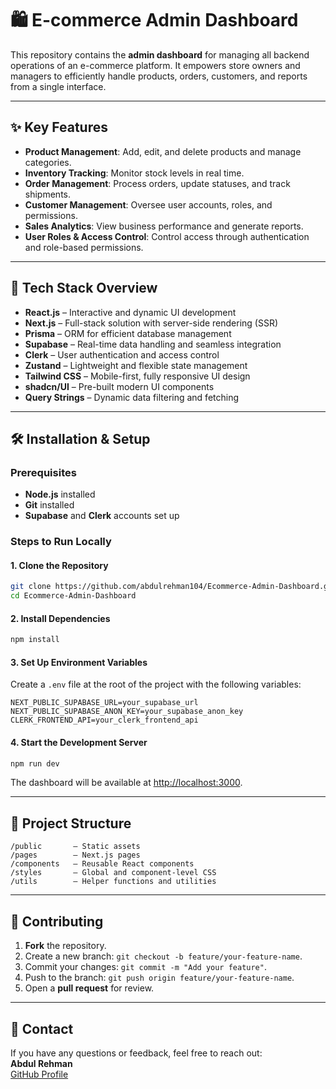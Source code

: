 # 🛍️ E-commerce Admin Dashboard  

This repository contains the **admin dashboard** for managing all backend operations of an e-commerce platform. It empowers store owners and managers to efficiently handle products, orders, customers, and reports from a single interface.

---

## ✨ Key Features  
- **Product Management**: Add, edit, and delete products and manage categories.  
- **Inventory Tracking**: Monitor stock levels in real time.  
- **Order Management**: Process orders, update statuses, and track shipments.  
- **Customer Management**: Oversee user accounts, roles, and permissions.  
- **Sales Analytics**: View business performance and generate reports.  
- **User Roles & Access Control**: Control access through authentication and role-based permissions.  

---

## 🔧 Tech Stack Overview  
- **React.js** – Interactive and dynamic UI development  
- **Next.js** – Full-stack solution with server-side rendering (SSR)  
- **Prisma** – ORM for efficient database management  
- **Supabase** – Real-time data handling and seamless integration  
- **Clerk** – User authentication and access control  
- **Zustand** – Lightweight and flexible state management  
- **Tailwind CSS** – Mobile-first, fully responsive UI design  
- **shadcn/UI** – Pre-built modern UI components  
- **Query Strings** – Dynamic data filtering and fetching  

---

## 🛠️ Installation & Setup  

### Prerequisites  
- **Node.js** installed  
- **Git** installed  
- **Supabase** and **Clerk** accounts set up  

### Steps to Run Locally  

#### 1. Clone the Repository  
```bash
git clone https://github.com/abdulrehman104/Ecommerce-Admin-Dashboard.git
cd Ecommerce-Admin-Dashboard
```

#### 2. Install Dependencies  
```bash
npm install
```

#### 3. Set Up Environment Variables  
Create a `.env` file at the root of the project with the following variables:

```env
NEXT_PUBLIC_SUPABASE_URL=your_supabase_url
NEXT_PUBLIC_SUPABASE_ANON_KEY=your_supabase_anon_key
CLERK_FRONTEND_API=your_clerk_frontend_api
```

#### 4. Start the Development Server  
```bash
npm run dev
```

The dashboard will be available at [http://localhost:3000](http://localhost:3000).

---

## 📂 Project Structure  
```
/public       – Static assets  
/pages        – Next.js pages  
/components   – Reusable React components  
/styles       – Global and component-level CSS  
/utils        – Helper functions and utilities  
```

---

## 📝 Contributing  
1. **Fork** the repository.  
2. Create a new branch: `git checkout -b feature/your-feature-name`.  
3. Commit your changes: `git commit -m "Add your feature"`.  
4. Push to the branch: `git push origin feature/your-feature-name`.  
5. Open a **pull request** for review.

---

## 📧 Contact  
If you have any questions or feedback, feel free to reach out:  
**Abdul Rehman**  
[GitHub Profile](https://github.com/abdulrehman104)  

